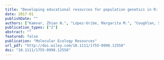 ```yaml
---
title: "Developing educational resources for population genetics in R: an open and collaborative approach"
date: 2017-01
publishDate: ""
authors: ["Kamvar, Zhian N.", "López-Uribe, Margarita M.", "Coughlan, Simone", "Grünwald, Niklaus J.", "Lapp, Hilmar", "Manel, Stéphanie"]]
publication_types: ["2"]
abstract: ""
featured: false
publication: "Molecular Ecology Resources"
url_pdf: "http://doi.wiley.com/10.1111/1755-0998.12558"
doi: "10.1111/1755-0998.12558"
---
```

